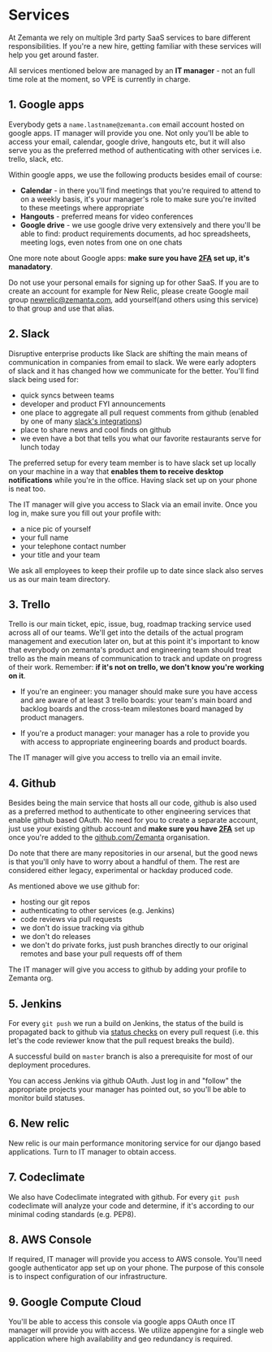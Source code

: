 # Services

At Zemanta we rely on multiple 3rd party SaaS services to bare different responsibilities. If you're a new hire, getting familiar with these services will help you get around faster. 

All services mentioned below are managed by an **IT manager** - not an full time role at the moment, so VPE is currently in charge.


## 1. Google apps

Everybody gets a `name.lastname@zemanta.com` email account hosted on google apps. IT manager will provide you one. Not only you'll be able to access your email, calendar, google drive, hangouts etc, but it will also serve you as the preferred method of authenticating with other services i.e. trello, slack, etc.

Within google apps, we use the following products besides email of course:

* **Calendar** - in there you'll find meetings that you're required to attend to on a weekly basis, it's your manager's role to make sure you're invited to these meetings where appropriate
* **Hangouts** - preferred means for video conferences
* **Google drive** - we use google drive very extensively and there you'll be able to find: product requirements documents, ad hoc spreadsheets, meeting logs, even notes from one on one chats

One more note about Google apps: **make sure you have [2FA](https://www.google.com/landing/2step/) set up, it's manadatory**.

Do not use your personal emails for signing up for other SaaS. If you are to create an account for example for New Relic, please create Google mail group newrelic@zemanta.com, add yourself(and others using this service) to that group and use that alias.

## 2. Slack

Disruptive enterprise products like Slack are shifting the main means of communication in companies from email to slack. We were early adopters of slack and it has changed how we communicate for the better. You'll find slack being used for:

* quick syncs between teams
* developer and product FYI announcements
* one place to aggregate all pull request comments from github (enabled by one of many [slack's integrations](https://slack.com/apps))
* place to share news and cool finds on github
* we even have a bot that tells you what our favorite restaurants serve for lunch today

The preferred setup for every team member is to have slack set up locally on your machine in a way that **enables them to receive desktop notifications** while you're in the office. Having slack set up on your phone is neat too.

The IT manager will give you access to Slack via an email invite. Once you log in, make sure you fill out your profile with:

* a nice pic of yourself
* your full name
* your telephone contact number
* your title and your team

We ask all employees to keep their profile up to date since slack also serves us as our main team directory.

## 3. Trello

Trello is our main ticket, epic, issue, bug, roadmap tracking service used across all of our teams. We'll get into the details of the actual program management and execution later on, but at this point it's important to know that everybody on zemanta's product and engineering team should treat trello as the main means of communication to track and update on progress of their work. Remember: **if it's not on trello, we don't know you're working on it**.

* If you're an engineer: you manager should make sure you have access and are aware of at least 3 trello boards: your team's main board and backlog boards and the cross-team milestones board managed by product managers.

* If you're a product manager: your manager has a role to provide you with access to appropriate engineering boards and product boards.


The IT manager will give you access to trello via an email invite.

## 4. Github

Besides being the main service that hosts all our code, github is also used as a preferred method to authenticate to other engineering services that enable github based OAuth. No need for you to create a separate account, just use your existing github account and **make sure you have [2FA](https://help.github.com/articles/about-two-factor-authentication/)** set up once you're added to the [github.com/Zemanta](https://github.com/Zemanta) organisation.

Do note that there are many repositories in our arsenal, but the good news is that you'll only have to worry about a handful of them. The rest are considered either legacy, experimental or hackday produced code.

As mentioned above we use github for:

* hosting our git repos
* authenticating to other services (e.g. Jenkins)
* code reviews via pull requests
* we don't do issue tracking via github
* we don't do releases
* we don't do private forks, just push branches directly to our original remotes and base your pull requests off of them

The IT manager will give you access to github by adding your profile to Zemanta org.

## 5. Jenkins

For every `git push` we run a build on Jenkins, the status of the build is propagated back to github via [status checks](https://github.com/blog/1935-see-results-from-all-pull-request-status-checks) on every pull request (i.e. this let's the code reviewer know that the pull request breaks the build).

A successful build on `master` branch is also a prerequisite for most of our deployment procedures.

You can access Jenkins via github OAuth. Just log in and "follow" the appropriate projects your manager has pointed out, so you'll be able to monitor build statuses.

## 6. New relic

New relic is our main performance monitoring service for our django based applications. Turn to IT manager to obtain access.

## 7. Codeclimate

We also have Codeclimate integrated with github. For every `git push` codeclimate will analyze your code and determine, if it's according to our minimal coding standards (e.g. PEP8).

## 8. AWS Console

If required, IT manager will provide you access to AWS console. You'll need google authenticator app set up on your phone. The purpose of this console is to inspect configuration of our infrastructure.

## 9. Google Compute Cloud

You'll be able to access this console via google apps OAuth once IT manager will provide you with access. We utilize appengine for a single web application where high availability and geo redundancy is required.

